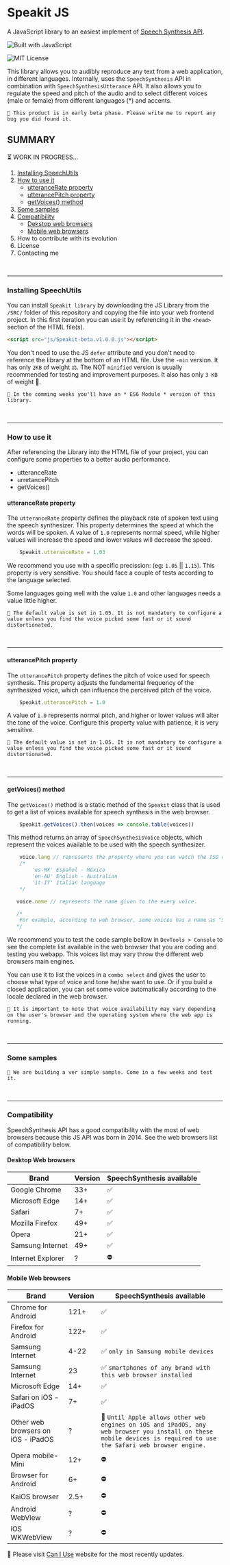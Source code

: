 # Speakit JS
A JavaScript library to an easiest implement of [Speech Synthesis API](https://developer.mozilla.org/en-US/docs/Web/API/SpeechSynthesis).

![Built with JavaScript](https://img.shields.io/badge/Built%20with-JavaScript-red?style=for-the-badge&logo=javascript)

![MIT License](https://img.shields.io/npm/l/toastify-js)

This library allows you to audibly reproduce any text from a web application, in different languages. Internally, uses the `SpeechSynthesis` API in combination with `SpeechSynthesisUtterance` API. It also allows you to regulate the speed and pitch of the audio and to select different voices (male or female) from different languages (*) and accents.

```
🔔 This product is in early beta phase. Please write me to report any bug you did found it.
```

## SUMMARY
⏳ WORK IN PROGRESS...

1) [Installing SpeechUtils](#installing-speechutils)
2) [How to use it](#how-to-use-it)
    * [utteranceRate property](#utterancerate-property)
    * [utterancePitch property](#utterancepitch-property)
    * [getVoices() method](#getvoices-method)
3) [Some samples](#some-samples)
4) [Compatibility](#compatibility)
    * [Dekstop web browsers](#desktop-web-browsers)
    * [Mobile web browsers](#mobile-web-browsers)
5) How to contribute with its evolution
6) License
7) Contacting me

<br>
<hr>

### Installing SpeechUtils

You can install `Speakit library` by downloading the JS Library from the `/SRC/` folder of this repository and copying the file into your web frontend project. In this first iteration you can use it by referencing it in the `<head>` section of the HTML file(s). 

```HTML
<script src="js/Speakit-beta.v1.0.0.js"></script>
```

You don't need to use the JS `defer` attribute and you don't need to reference the library at the bottom of an HTML file. Use the `-min` version. It has only `2KB` of weight ⚖️. The NOT `minified` version is usually recommended for testing and improvement purposes. It also has only `3 KB` of weight 🙂.

```
🔔 In the comming weeks you'll have an * ES6 Module * version of this library.
```

<br>
<hr>

### How to use it

After referencing the Library into the HTML file of your project, you can configure some properties to a better audio performance.
* utteranceRate
* urretancePitch
* getVoices()

#### utteranceRate property

The `utteranceRate` property defines the playback rate of spoken text using the speech synthesizer. This property determines the speed at which the words will be spoken. A value of `1.0` represents normal speed, while higher values will increase the speed and lower values will decrease the speed.

```javascript
    Speakit.utteranceRate = 1.03
```

We recommend you use with a specific precission: (eg: `1.05` || `1.15`). This property is very sensitive. You should face a couple of tests according to the language selected.

Some languages going well with the value `1.0` and other languages needs a value little higher.

```
🔔 The default value is set in 1.05. It is not mandatory to configure a value unless you find the voice picked some fast or it sound distortionated.
```

<br>
<hr>

#### utterancePitch property

The `utterancePitch` property defines the pitch of voice used for speech synthesis. This property adjusts the fundamental frequency of the synthesized voice, which can influence the perceived pitch of the voice.

```javascript
    Speakit.utterancePitch = 1.0
```

A value of `1.0` represents normal pitch, and higher or lower values will alter the tone of the voice. Configure this property value with patience, it is very sensitive.

```
🔔 The default value is set in 1.05. It is not mandatory to configure a value unless you find the voice picked some fast or it sound distortionated.
```

<br>
<hr>

#### getVoices() method

The `getVoices()` method is a static method of the `Speakit` class that is used to get a list of voices available for speech synthesis in the web browser.

```javascript
    Speakit.getVoices().then(voices => console.table(voices))
```

This method returns an array of `SpeechSynthesisVoice` objects, which represent the voices available to be used with the speech synthesizer.

```javascript
    voice.lang // represents the property where you can watch the ISO code of any available language
    /*
        'es-MX' Español - México
        'en-AU' English - Australian
        'it-IT' Italian language
    */

   voice.name // represents the name given to the every voice.

   /*
    For example, according to web browser, some voices has a name as "Samantha", "Diego", "Karen", etcetera.
   */
```

We recommend you to test the code sample bellow in `DevTools > Console` to see the complete list available in the web browser that you are coding and testing you webapp. This voices list may vary throw the different web browsers main engines.

You can use it to list the voices in a `combo select` and gives the user to choose what type of voice and tone he/she want to use. Or if you build a closed application, you can set some voice automatically according to the locale declared in the web browser.

```
🔔 It is important to note that voice availability may vary depending on the user's browser and the operating system where the web app is running.
```

<br>
<hr>

### Some samples

```
🔔 We are building a ver simple sample. Come in a few weeks and test it.
```

<br>
<hr>

### Compatibility

SpeechSynthesis API has a good compatibility with the most of web browsers because this JS API was born in 2014. See the web browsers list of compatibility below.


#### Desktop Web browsers

|Brand|Version|SpeechSynthesis available|
|-|-|-|
|Google Chrome|33+|✅|
|Microsoft Edge|14+|✅|
|Safari|7+|✅|
|Mozilla Firefox|49+|✅|
|Opera|21+|✅|
|Samsung Internet|49+|✅|
|Internet Explorer|?|⛔️|

#### Mobile Web browsers

|Brand|Version|SpeechSynthesis available|
|-|-|-|
|Chrome for Android|121+|✅|
|Firefox for Android|122+|✅|
|Samsung Internet|4-22|✅ `only in Samsung mobile devices`|
|Samsung Internet|23|✅ `smartphones of any brand with this web browser installed`|
|Microsoft Edge|14+|✅|
|Safari on iOS - iPadOS|7+|✅|
|Other web browsers on iOS - iPadOS|?|🚧 `Until Apple allows other web engines on iOS and iPadOS, any web browser you install on these mobile devices is required to use the Safari web browser engine.`|
|Opera mobile-Mini|12+|⛔️|
|Browser for Android|6+|⛔️|
|KaiOS browser|2.5+|⛔️|
|Android WebView|?|⛔️|
|iOS WKWebView|?|⛔️|

🔔 Please visit [Can I Use](https://caniuse.com/?search=SpeechS) website for the most recently updates.

